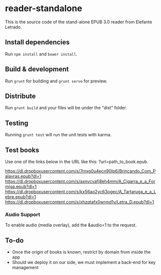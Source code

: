 # reader-standalone

This is the source code of the stand-alone EPUB 3.0 reader from Elefante Letrado.

## Install dependencies

Run `npm install` and `bower install`.

## Build & development

Run `grunt` for building and `grunt serve` for preview.

## Distribute

Run  `grunt build` and your files will be under the "dist" folder.

## Testing

Running `grunt test` will run the unit tests with karma.

## Test books

Use one of the links below in the URL like this: ?url=path_to_book.epub.

https://dl.dropboxusercontent.com/s/7mxg0u4ecn90lp6/Brincando_Com_Palavras.epub?dl=1
https://dl.dropboxusercontent.com/s/axnvcvafj8eh4mm/A_Cigarra_e_a_Formiga.epub?dl=1
https://dl.dropboxusercontent.com/s/kx56ao2yc63ogec/A_Tartaruga_e_a_Lebre.epub?dl=1
https://dl.dropboxusercontent.com/s/xhzqtafx0wrmd1v/Letra_D.epub?dl=1

### Audio Support

To enable audio (media overlay), add the &audio=1 to the request.

## To-do

* Once the origin of books is known, restrict by domain from inside the app
* Should we deploy it on our side, we must implement a back-end for key management